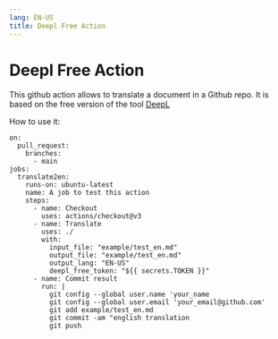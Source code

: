 ```yaml
---
lang: EN-US
title: Deepl Free Action
---
```


# Deepl Free Action

This github action allows to translate a document in a Github repo. It is based on the free version of the tool [DeepL](https://www.deepl.com/)

How to use it:

    on:
      pull_request:
        branches:
          - main
    jobs:
      translate2en:
        runs-on: ubuntu-latest
        name: A job to test this action
        steps:
          - name: Checkout
            uses: actions/checkout@v3
          - name: Translate
            uses: ./
            with:
              input_file: "example/test_en.md"
              output_file: "example/test_en.md"
              output_lang: "EN-US"
              deepl_free_token: "${{ secrets.TOKEN }}"
          - name: Commit result
            run: |
              git config --global user.name 'your_name
              git config --global user.email 'your_email@github.com'
              git add example/test_en.md
              git commit -am "english translation
              git push
